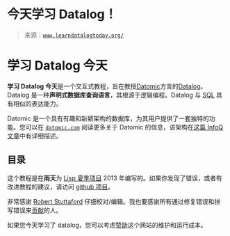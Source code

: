 <!--yml

分类：未分类

日期：2024-05-27 14:59:13

-->

# 今天学习 Datalog！

> 来源：[`www.learndatalogtoday.org/`](https://www.learndatalogtoday.org/)

# 学习 Datalog 今天

**学习 Datalog 今天**是一个交互式教程，旨在教授[Datomic](https://datomic.com)方言的[Datalog](https://en.wikipedia.org/wiki/Datalog)。Datalog 是一种**声明式数据库查询语言**，其根源于逻辑编程。Datalog 与 [SQL](https://en.wikipedia.org/wiki/Sql) 具有相似的表达能力。

Datomic 是一个具有有趣和新颖架构的数据库，为其用户提供了一套独特的功能。您可以在 [`datomic.com`](http://datomic.com) 阅读更多关于 Datomic 的信息，该架构在[这篇 InfoQ 文章](https://www.infoq.com/articles/Architecture-Datomic)中有详细描述。

## 目录

这个教程是在**雨天**为 [Lisp 夏季项目](http://lispinsummerprojects.org) 2013 年编写的。如果你发现了错误，或者有改进教程的建议，请访问 [github 项目](https://github.com/jonase/learndatalogtoday)。

非常感谢 [Robert Stuttaford](https://twitter.com/RobStuttaford) 仔细校对/编辑。我也要感谢所有通过修复错误和拼写错误来[贡献](https://github.com/jonase/learndatalogtoday/graphs/contributors)的人。

如果您今天学习了 datalog，您可以考虑[赞助](https://github.com/sponsors/jonase)这个网站的维护和运行成本。
